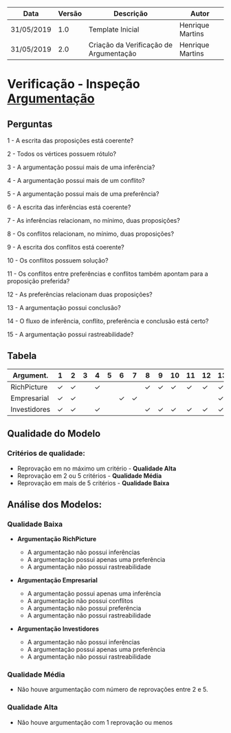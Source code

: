 | Data | Versão | Descrição | Autor |
| ---- | - | - | - |
| 31/05/2019 | 1.0 | Template Inicial | Henrique Martins |
| 31/05/2019 | 2.0 | Criação da Verificação de Argumentação | Henrique Martins |

# Verificação - Inspeção [Argumentação](https://github.com/requisitos-2019-1/Ribon/wiki/Argumenta%C3%A7%C3%A3o)
## Perguntas

1 - A escrita das proposições está coerente?

2 - Todos os vértices possuem rótulo?

3 - A argumentação possui mais de uma inferência?

4 - A argumentação possui mais de um conflito?

5 - A argumentação possui mais de uma preferência?

6 - A escrita das inferências está coerente?

7 - As inferências relacionam, no mínimo, duas proposições?

8 - Os conflitos relacionam, no mínimo, duas proposições?

9 - A escrita dos conflitos está coerente?

10 - Os conflitos possuem solução?

11 - Os conflitos entre preferências e conflitos também apontam para a proposição preferida?

12 - As preferências relacionam duas proposições?

13 - A argumentação possui conclusão?

14 - O fluxo de inferência, conflito, preferência e conclusão está certo?

15 - A argumentação possui rastreabilidade?

## Tabela

| Argument. | 1 | 2 | 3 | 4 | 5 | 6 | 7 | 8 | 9 | 10 | 11 | 12 | 13 | 14 | 15 |
| ---- | - | - | - | - | - | - | - | - | - | - | - | - | - | - | - |
| RichPicture | &#10003; | &#10003; |   | &#10003; |   |   |   | &#10003; | &#10003; | &#10003; | &#10003; | &#10003; | &#10003; |  |  |
| Empresarial | &#10003; | &#10003; |   |   |   | &#10003; | &#10003; |   |   |   |   |   | &#10003; |   |  |
| Investidores | &#10003; | &#10003; |   | &#10003; |   |   |   | &#10003; | &#10003; | &#10003; | &#10003; | &#10003; | &#10003; |   |  |

## Qualidade do Modelo

### Critérios de qualidade:
 - Reprovação em no máximo um critério - <b>Qualidade Alta</b>
 - Reprovação em 2 ou 5 critérios - <b>Qualidade Média</b>
 - Reprovação em mais de 5 critérios - <b>Qualidade Baixa</b>

 ## Análise dos Modelos:

 ### Qualidade Baixa
  - <b>Argumentação RichPicture</b>
    - A argumentação não possui inferências
    - A argumentação possui apenas uma preferência
    - A argumentação não possui rastreabilidade

  - <b>Argumentação Empresarial</b>
    - A argumentação possui apenas uma inferência
    - A argumentação não possui conflitos
    - A argumentação não possui preferência
    - A argumentação não possui rastreabilidade

  - <b>Argumentação Investidores</b>
    - A argumentação não possui inferências
    - A argumentação possui apenas uma preferência
    - A argumentação não possui rastreabilidade

 ### Qualidade Média
  - Não houve argumentação com número de reprovações entre 2 e 5.

 ### Qualidade Alta
  - Não houve argumentação com 1 reprovação ou menos
